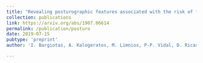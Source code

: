 ```yaml
---
title: "Revealing posturographic features associated with the risk of falling in patients with Parkinsonian syndromes via machine learning"
collection: publications
link: https://arxiv.org/abs/1907.06614
permalink: /publication/posturo
date: 2019-07-15
pubtype: 'preprint'
author: 'I. Bargiotas, A. Kalogeratos, M. Limnios, P-P. Vidal, D. Ricard and N. Vayatis'

---
```


